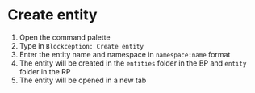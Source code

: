 # Create entity

1. Open the command palette
2. Type in `Blockception: Create entity`
3. Enter the entity name and namespace in `namespace:name` format
4. The entity will be created in the `entities` folder in the BP and `entity` folder in the RP
5. The entity will be opened in a new tab
